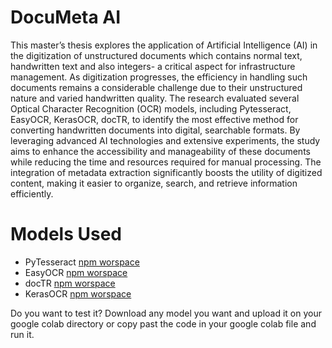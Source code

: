 
# **DocuMeta AI**

This master’s thesis explores the application of Artificial Intelligence (AI) in the digitization of unstructured documents which contains normal text, handwritten text and also integers- a critical aspect for infrastructure management. As digitization progresses, the efficiency in handling such documents remains a considerable challenge due to their unstructured nature and varied handwritten quality. The research evaluated several Optical Character Recognition (OCR) models, including Pytesseract, EasyOCR, KerasOCR, docTR, to identify the most effective method for converting handwritten documents into digital, searchable formats. By leveraging advanced AI technologies and extensive experiments, the study aims to enhance the accessibility and manageability of these documents while reducing the time and resources required for manual processing. The integration of metadata extraction significantly boosts the utility of digitized content, making it easier to organize, search, and retrieve information efficiently. 

# Models Used
* PyTesseract [npm worspace](https://pypi.org/project/pytesseract/)
* EasyOCR [npm worspace](https://github.com/JaidedAI/EasyOCR)
* docTR [npm worspace](https://github.com/mindee/doctr)
* KerasOCR [npm worspace](https://github.com/faustomorales/keras-ocr)

Do you want to test it?
Download any model you want and upload it on your google colab directory or copy past the code in your google colab file and run it. 



